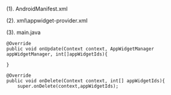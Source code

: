 (1). AndroidManifest.xml

<!--
receiver android:name=".appwidget"
	intent-filter>
		<action android:name="android.appwidget.action.APPWIDGET.UPDATE"/>
	</intent-filter>
	<meta-data android:name="android.appwidget.provider"
			android:resource="@xml/appwidget_provider"/>
</receiver>
-->

(2). xml\appwidget-provider.xml

<!--
<appwidget-provider xmlns:android="http://schemas.android.com/apk/res/android"
	android:minHeight="72dp"
	android:minWidth="146dp"
	android:previewImg="@mipmap/ic_launcher"
	android:updatePeriodMills="0"
	android:initialLayout="@layout/activity_main"/>
-->


(3). main.java
	
	@Override
	public void onUpdate(Context context, AppWidgetManager appWidgetManager, int[]appWidgetIds){
		
	}	

	@Override
	public void onDelete(Context context, int[] appWidgetIds){
		super.onDelete(context,appWidgetIds);
